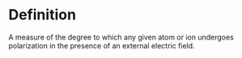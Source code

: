 # Definition

A measure of the degree to which any given atom or ion undergoes
polarization in the presence of an external electric field.
